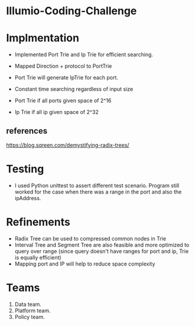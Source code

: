 # Illumio-Coding-Challenge

# Implmentation


* Implemented Port Trie and Ip Trie for efficient searching. 
* Mapped Direction + protocol  to PortTrie
* Port Trie will generate IpTrie for each port.

* Constant time searching regardless of input size
* Port Trie if all ports given space of 2^16
* Ip Trie if all ip given space of 2^32

## references

https://blog.sqreen.com/demystifying-radix-trees/

# Testing
* I used Python unittest to assert different test scenario. Program still worked for the case when there was a range in the port and also the ipAddress. 


# Refinements
* Radix Tree can be used to compressed common nodes in Trie
* Interval Tree and Segment Tree are also feasible and more optimized to query over range (since query doesn't have ranges for port and ip, Trie is equally efficient)
* Mapping port and IP will help to reduce space complexity



# Teams
1) Data team.
2) Platform team.
3) Policy team.
